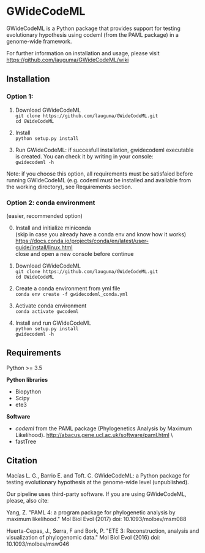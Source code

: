# GWideCodeML


GWideCodeML is a Python package that provides support for testing evolutionary hypothesis using codeml (from the PAML package) in a genome-wide framework.


For further information on installation and usage, please visit https://github.com/lauguma/GWideCodeML/wiki

## Installation
### Option 1:

1. Download GWideCodeML \
`git clone https://github.com/lauguma/GWideCodeML.git` \
`cd GWideCodeML`

2. Install \
`python setup.py install`

3. Run GWideCodeML: if succesfull installation, gwidecodeml executable is created. You can check it by writing in your console: \
`gwidecodeml -h` 

Note: if you choose this option, all requirements must be satisfaied before running GWideCodeML (e.g. codeml must be installed and available from the working directory), see Requirements section.

### Option 2: conda environment
(easier, recommended option)

0. Install and initialize miniconda \
(skip in case you already have a conda env and know how it works) \
https://docs.conda.io/projects/conda/en/latest/user-guide/install/linux.html \
close and open a new console before continue 

1. Download GWideCodeML \
`git clone https://github.com/lauguma/GWideCodeML.git` \
`cd GWideCodeML`

2. Create a conda environment from yml file \
`conda env create -f gwidecodeml_conda.yml` 

3. Activate conda environment \
`conda activate gwcodeml`

4. Install and run GWideCodeML \
`python setup.py install` \
`gwidecodeml -h` 

## Requirements


Python >= 3.5

**Python libraries**

* Biopython 
* Scipy 
* ete3 

**Software**

* *codeml* from the PAML package (Phylogenetics Analysis by Maximum Likelihood). http://abacus.gene.ucl.ac.uk/software/paml.html \
* fastTree 


## Citation

Macías L. G., Barrio E. and Toft. C. GWideCodeML: a Python package for testing evolutionary hypothesis at the genome-wide level (unpublished).

Our pipeline uses third-party software. If you are using GWideCodeML, please, also cite:

Yang, Z. "PAML 4: a program package for phylogenetic analysis by maximum likelihood."
Mol Biol Evol (2017) doi: 10.1093/molbev/msm088 

Huerta-Cepas, J., Serra, F and Bork, P. "ETE 3: Reconstruction,
analysis and visualization of phylogenomic data."  Mol Biol Evol (2016) doi:
10.1093/molbev/msw046


